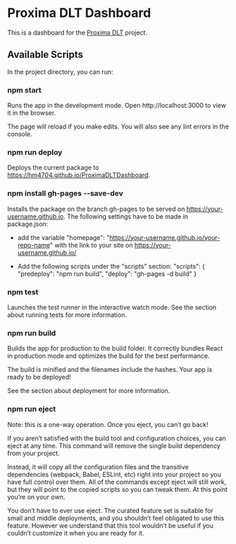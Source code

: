 # Proxima DLT Dashboard

This is a dashboard for the [Proxima DLT](https://github.com/lunfardo314/proxima) project.



## Available Scripts

In the project directory, you can run:

### npm start

Runs the app in the development mode.
Open http://localhost:3000 to view it in the browser.

The page will reload if you make edits.
You will also see any lint errors in the console.

### npm run deploy

Deploys the current package to https://hm4704.github.io/ProximaDLTDashboard.


### npm install gh-pages --save-dev

Installs the package on the branch gh-pages to be served on https://your-username.github.io. The following settings have to be made in package.json:

- add the variable "homepage": "https://your-username.github.io/your-repo-name"  with the link to your site on https://your-username.github.io/

- Add the following scripts under the "scripts" section:
"scripts": {
  "predeploy": "npm run build",
  "deploy": "gh-pages -d build"
}


### npm test

Launches the test runner in the interactive watch mode.
See the section about running tests for more information.

### npm run build

Builds the app for production to the build folder.
It correctly bundles React in production mode and optimizes the build for the best performance.

The build is minified and the filenames include the hashes.
Your app is ready to be deployed!

See the section about deployment for more information.

### npm run eject

Note: this is a one-way operation. Once you eject, you can’t go back!

If you aren’t satisfied with the build tool and configuration choices, you can eject at any time. This command will remove the single build dependency from your project.

Instead, it will copy all the configuration files and the transitive dependencies (webpack, Babel, ESLint, etc) right into your project so you have full control over them. All of the commands except eject will still work, but they will point to the copied scripts so you can tweak them. At this point you’re on your own.

You don’t have to ever use eject. The curated feature set is suitable for small and middle deployments, and you shouldn’t feel obligated to use this feature. However we understand that this tool wouldn’t be useful if you couldn’t customize it when you are ready for it.